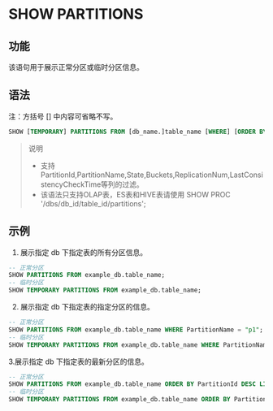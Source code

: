# SHOW PARTITIONS

## 功能

该语句用于展示正常分区或临时分区信息。

## 语法

注：方括号 [] 中内容可省略不写。

```sql
SHOW [TEMPORARY] PARTITIONS FROM [db_name.]table_name [WHERE] [ORDER BY] [LIMIT];
```

> 说明
>
> * 支持PartitionId,PartitionName,State,Buckets,ReplicationNum,LastConsistencyCheckTime等列的过滤。
> * 该语法只支持OLAP表，ES表和HIVE表请使用 SHOW PROC '/dbs/db_id/table_id/partitions';

## 示例

1. 展示指定 db 下指定表的所有分区信息。

  ```sql
  -- 正常分区
  SHOW PARTITIONS FROM example_db.table_name;
  -- 临时分区
  SHOW TEMPORARY PARTITIONS FROM example_db.table_name;
  ```

2. 展示指定 db 下指定表的指定分区的信息。

  ```sql
  -- 正常分区
  SHOW PARTITIONS FROM example_db.table_name WHERE PartitionName = "p1";
  -- 临时分区
  SHOW TEMPORARY PARTITIONS FROM example_db.table_name WHERE PartitionName = "p1";
  ```

3.展示指定 db 下指定表的最新分区的信息。

  ```sql
  -- 正常分区
  SHOW PARTITIONS FROM example_db.table_name ORDER BY PartitionId DESC LIMIT 1;
  -- 临时分区
  SHOW TEMPORARY PARTITIONS FROM example_db.table_name ORDER BY PartitionId DESC LIMIT 1;
  ```
